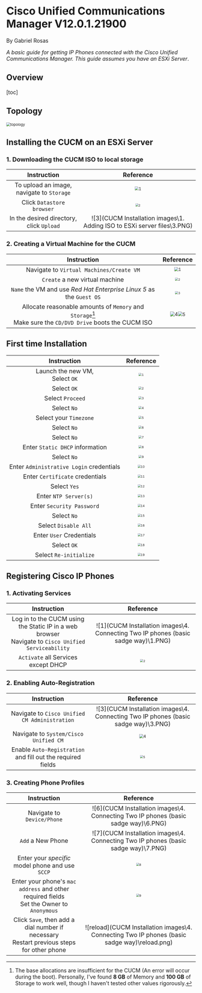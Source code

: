 # Cisco Unified Communications Manager V12.0.1.21900

By Gabriel Rosas

*A basic guide for getting IP Phones connected with the Cisco Unified Communications Manager. This guide assumes you have an ESXi Server*.



## Overview

[toc]



## Topology

<img src="CUCM Installation images\topology.PNG" alt="topology" style="zoom: 67%;" />



## Installing the CUCM on an ESXi Server



### 1. Downloading the CUCM ISO to local storage

|                Instruction                |                          Reference                           |
| :---------------------------------------: | :----------------------------------------------------------: |
| To upload an image, navigate to `Storage` | <img src="CUCM Installation images\1. Adding ISO to ESXi server files\1.PNG" alt="1" style="zoom:67%;" /> |
|         Click `Datastore browser`         | <img src="CUCM Installation images\1. Adding ISO to ESXi server files\2.PNG" alt="2" style="zoom: 50%;" /> |
| In the desired directory, click `Upload`  | ![3](CUCM Installation images\1. Adding ISO to ESXi server files\3.PNG) |



### 2. Creating a Virtual Machine for the CUCM

|                         Instruction                          |                          Reference                           |
| :----------------------------------------------------------: | :----------------------------------------------------------: |
|           Navigate to `Virtual Machines/Create VM`           | <img src="CUCM Installation images\2. Creating CUCM VM\1.PNG" alt="1" style="zoom: 67%;" /> |
|                `Create` a new virtual machine                | <img src="CUCM Installation images\2. Creating CUCM VM\2.PNG" alt="2" style="zoom:50%;" /> |
| `Name` the VM and use *Red Hat Enterprise Linux 5* as the `Guest OS` | <img src="CUCM Installation images\2. Creating CUCM VM\3.PNG" alt="3" style="zoom:50%;" /> |
| Allocate reasonable amounts of `Memory` and `Storage`[^Error?]<br />Make sure the `CD/DVD Drive` boots the CUCM ISO | <img src="CUCM Installation images\2. Creating CUCM VM\4.PNG" alt="4" style="zoom:80%;" /><img src="CUCM Installation images\2. Creating CUCM VM\5.PNG" alt="5" style="zoom: 75%;" /> |

[^Error?]: The base allocations are insufficient for the CUCM (An error will occur during the boot). Personally, I've found **8 GB** of Memory and **100 GB** of Storage to work well, though I haven't tested other values rigorously.



## First time Installation 

|               Instruction                |                          Reference                           |
| :--------------------------------------: | :----------------------------------------------------------: |
|   Launch the new VM,<br />Select `OK`    | <img src="CUCM Installation images\3. Initializing the CUCM\1.PNG" alt="1" style="zoom:50%;" /> |
|               Select `OK`                | <img src="CUCM Installation images\3. Initializing the CUCM\2.PNG" alt="2" style="zoom:50%;" /> |
|             Select `Proceed`             | <img src="CUCM Installation images\3. Initializing the CUCM\3.PNG" alt="3" style="zoom:50%;" /> |
|               Select `No`                | <img src="CUCM Installation images\3. Initializing the CUCM\4.PNG" alt="4" style="zoom:50%;" /> |
|          Select your `Timezone`          | <img src="CUCM Installation images\3. Initializing the CUCM\5.PNG" alt="5" style="zoom:50%;" /> |
|               Select `No`                | <img src="CUCM Installation images\3. Initializing the CUCM\6.PNG" alt="6" style="zoom:50%;" /> |
|               Select `No`                | <img src="CUCM Installation images\3. Initializing the CUCM\7.PNG" alt="7" style="zoom:50%;" /> |
|     Enter `Static DHCP` information      | <img src="CUCM Installation images\3. Initializing the CUCM\8.PNG" alt="8" style="zoom:50%;" /> |
|               Select `No`                | <img src="CUCM Installation images\3. Initializing the CUCM\9.PNG" alt="9" style="zoom:50%;" /> |
| Enter `Administrative Login` credentials | <img src="CUCM Installation images\3. Initializing the CUCM\10.PNG" alt="10" style="zoom:50%;" /> |
|     Enter `Certificate` credentials      | <img src="CUCM Installation images\3. Initializing the CUCM\11.PNG" alt="11" style="zoom:50%;" /> |
|               Select `Yes`               | <img src="CUCM Installation images\3. Initializing the CUCM\12.PNG" alt="12" style="zoom:50%;" /> |
|          Enter `NTP Server(s)`           | <img src="CUCM Installation images\3. Initializing the CUCM\13.PNG" alt="13" style="zoom:50%;" /> |
|        Enter `Security Password`         | <img src="CUCM Installation images\3. Initializing the CUCM\14.PNG" alt="14" style="zoom:50%;" /> |
|               Select `No`                | <img src="CUCM Installation images\3. Initializing the CUCM\15.PNG" alt="15" style="zoom:50%;" /> |
|           Select `Disable All`           | <img src="CUCM Installation images\3. Initializing the CUCM\16.PNG" alt="16" style="zoom:50%;" /> |
|         Enter `User` Credentials         | <img src="CUCM Installation images\3. Initializing the CUCM\17.PNG" alt="17" style="zoom:50%;" /> |
|               Select `OK`                | <img src="CUCM Installation images\3. Initializing the CUCM\18.PNG" alt="18" style="zoom:50%;" /> |
|          Select `Re-initialize`          | <img src="CUCM Installation images\3. Initializing the CUCM\19.PNG" alt="19" style="zoom:50%;" /> |



## Registering Cisco IP Phones



### 1. Activating Services

|                         Instruction                          |                          Reference                           |
| :----------------------------------------------------------: | :----------------------------------------------------------: |
| Log in to the CUCM using the Static IP in a web browser<br />Navigate to `Cisco Unified Serviceability` | ![1](CUCM Installation images\4. Connecting Two IP phones (basic sadge way)\1.PNG) |
|             `Activate` all Services except DHCP              | <img src="CUCM Installation images\4. Connecting Two IP phones (basic sadge way)\2.PNG" alt="2" style="zoom:50%;" /> |



### 2. Enabling Auto-Registration

|                         Instruction                         |                          Reference                           |
| :---------------------------------------------------------: | :----------------------------------------------------------: |
|        Navigate to `Cisco Unified CM Administration`        | ![3](CUCM Installation images\4. Connecting Two IP phones (basic sadge way)\3.PNG) |
|            Navigate to `System/Cisco Unified CM`            | <img src="CUCM Installation images\4. Connecting Two IP phones (basic sadge way)\4.PNG" alt="4" style="zoom:67%;" /> |
| Enable `Auto-Registration` and fill out the required fields | <img src="CUCM Installation images\4. Connecting Two IP phones (basic sadge way)\5.PNG" alt="5" style="zoom:50%;" /> |



### 3. Creating Phone Profiles

|                         Instruction                          |                          Reference                           |
| :----------------------------------------------------------: | :----------------------------------------------------------: |
|                  Navigate to `Device/Phone`                  | ![6](CUCM Installation images\4. Connecting Two IP phones (basic sadge way)\6.PNG) |
|                      `Add` a New Phone                       | ![7](CUCM Installation images\4. Connecting Two IP phones (basic sadge way)\7.PNG) |
|       Enter your *specific* model phone and use `SCCP`       | <img src="CUCM Installation images\4. Connecting Two IP phones (basic sadge way)\8.PNG" alt="8" style="zoom:50%;" /> |
| Enter your phone's `mac address` and other required fields<br />Set the Owner to `Anonymous` | <img src="CUCM Installation images\4. Connecting Two IP phones (basic sadge way)\9.PNG" alt="9" style="zoom:50%;" /> |
| Click `Save`, then add a dial number if necessary<br />Restart previous steps for other phone | ![reload](CUCM Installation images\4. Connecting Two IP phones (basic sadge way)\reload.png) |





